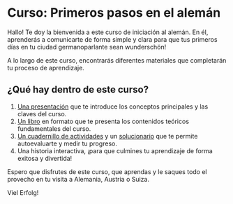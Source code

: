 # Curso: Primeros pasos en el alemán
Hallo! 
Te doy la bienvenida a este curso de iniciación al alemán. En él, aprenderás a comunicarte de forma simple y clara para que tus primeros días en tu ciudad germanoparlante sean wunderschön!

A lo largo de este curso, encontrarás diferentes materiales que completarán tu proceso de aprendizaje. 

 ## ¿Qué hay dentro de este curso?

1. [Una presentación](presentacion.html) que te introduce los conceptos principales y las claves del curso.
2. [Un libro](libro.epub) en formato que te presenta los contenidos teóricos fundamentales del curso. 
3. [Un cuadernillo de actividades](ejercicios.pdf) y un [solucionario](soluciones.pdf) que te permite autoevaluarte y medir tu progreso. 
4. Una historia interactiva, ¡para que culmines tu aprendizaje de forma exitosa y divertida! 

Espero que disfrutes de este curso, que aprendas y le saques todo el provecho en tu visita a Alemania, Austria o Suiza. 

Viel Erfolg!


